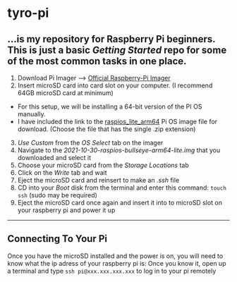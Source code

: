 # tyro-pi
...is my repository for Raspberry Pi beginners. This is just a basic *Getting Started* repo for some of the most common tasks in one place.
---
1. Download Pi Imager --> [Official Raspberry-Pi Imager](https://www.raspberrypi.com/software/)
2. Insert microSD card into card slot on your computer. (I recommend 64GB microSD card at minimum)
- For this setup, we will be installing a 64-bit version of the PI OS manually.
- I have included the link to the [raspios_lite_arm64](https://downloads.raspberrypi.org/raspios_lite_arm64/images/raspios_lite_arm64-2021-11-08/) Pi OS image file for download. (Choose the file that has the single .zip extension)
3. *Use Custom* from the *OS Select* tab on the imager
4. Navigate to the *2021-10-30-raspios-bullseye-arm64-lite.img* that you downloaded and select it
5. Choose your microSD card from the *Storage Locations* tab
6. Click on the *Write* tab and wait 
7. Eject the microSD card and reinsert to make an *.ssh* file
8. CD into your *Boot* disk from the terminal and enter this command: ```touch ssh``` (sudo may be required)
9. Eject the microSD card once again and insert it into to microSD slot on your raspberry pi and power it up
---
## Connecting To Your Pi

Once you have the microSD installed and the power is on, you will need to know what the ip adress of your raspberry pi is:
Once you know it, open up a terminal and type ```ssh pi@xxx.xxx.xxx.xxx``` to log in to your pi remotely